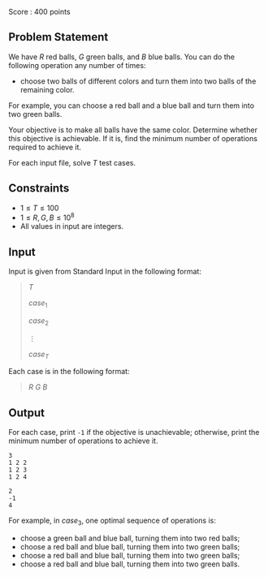 Score : $400$ points

## Problem Statement

We have $R$ red balls, $G$ green balls, and $B$ blue balls.
You can do the following operation any number of times:

- choose two balls of different colors and turn them into two balls of the remaining color.

For example, you can choose a red ball and a blue ball and turn them into two green balls.

Your objective is to make all balls have the same color.
Determine whether this objective is achievable. If it is, find the minimum number of operations required to achieve it.

For each input file, solve $T$ test cases.

## Constraints

- $1 \leq T \leq 100$
- $1 \leq R,G,B \leq 10^8$
- All values in input are integers.

## Input

Input is given from Standard Input in the following format:

> $T$
> 
> $case_1$
> 
> $case_2$
> 
> $\vdots$
> 
> $case_T$

Each case is in the following format:

> $R$ $G$ $B$

## Output

For each case, print `-1` if the objective is unachievable; otherwise, print the minimum number of operations to achieve it.

```input1
3
1 2 2
1 2 3
1 2 4
```

```output1
2
-1
4
```

For example, in $case_3$, one optimal sequence of operations is:

- choose a green ball and blue ball, turning them into two red balls;
- choose a red ball and blue ball, turning them into two green balls;
- choose a red ball and blue ball, turning them into two green balls;
- choose a red ball and blue ball, turning them into two green balls.